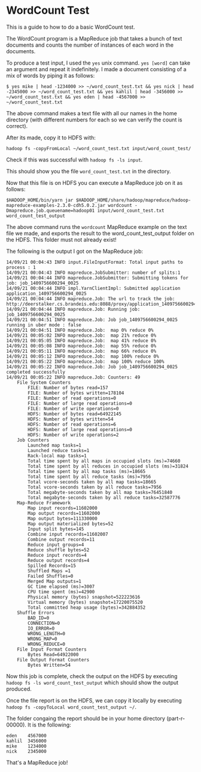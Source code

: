 WordCount Test
=======

This is a guide to how to do a basic WordCount test.

The WordCount program is a MapReduce job that takes a bunch of text documents and counts the number of instances of each word in the documents.

To produce a test input, I used the `yes` unix command. `yes [word]` can take an argument and repeat it indefinitely. I made a document consisting of a mix of words by piping it as follows:

```
$ yes mike | head -1234000 >> ~/word_count_test.txt && yes nick | head -2345000 >> ~/word_count_test.txt && yes kahlil | head -3456000 >> ~/word_count_test.txt && yes eden | head -4567000 >> ~/word_count_test.txt
```
The above command makes a text file with all our names in the home directory (with different numbers for each so we can verify the count is correct).

After its made, copy it to HDFS with:

```
hadoop fs -copyFromLocal ~/word_count_test.txt input/word_count_test/
```

Check if this was successful with `hadoop fs -ls input`.

This should show you the file `word_count_test.txt` in the directory.

Now that this file is on HDFS you can execute a MapReduce job on it as follows:

```
$HADOOP_HOME/bin/yarn jar $HADOOP_HOME/share/hadoop/mapreduce/hadoop-mapreduce-examples-2.3.0-cdh5.0.2.jar wordcount -Dmapreduce.job.queuename=hadoop01 input/word_count_test.txt word_count_test_output
```

The above command runs the `wordcount` MapReduce example on the text file we made, and exports the result to the word_count_test_output folder on the HDFS. This folder must not already exist!

The following is the output I got on the MapReduce job:

```
14/09/21 00:04:43 INFO input.FileInputFormat: Total input paths to process : 1
14/09/21 00:04:43 INFO mapreduce.JobSubmitter: number of splits:1
14/09/21 00:04:44 INFO mapreduce.JobSubmitter: Submitting tokens for job: job_1409756600294_0025
14/09/21 00:04:44 INFO impl.YarnClientImpl: Submitted application application_1409756600294_0025
14/09/21 00:04:44 INFO mapreduce.Job: The url to track the job: http://deerstalker.cs.brandeis.edu:8088/proxy/application_1409756600294_0025/
14/09/21 00:04:44 INFO mapreduce.Job: Running job: job_1409756600294_0025
14/09/21 00:04:51 INFO mapreduce.Job: Job job_1409756600294_0025 running in uber mode : false
14/09/21 00:04:51 INFO mapreduce.Job:  map 0% reduce 0%
14/09/21 00:05:02 INFO mapreduce.Job:  map 21% reduce 0%
14/09/21 00:05:05 INFO mapreduce.Job:  map 41% reduce 0%
14/09/21 00:05:08 INFO mapreduce.Job:  map 55% reduce 0%
14/09/21 00:05:11 INFO mapreduce.Job:  map 66% reduce 0%
14/09/21 00:05:12 INFO mapreduce.Job:  map 100% reduce 0%
14/09/21 00:05:22 INFO mapreduce.Job:  map 100% reduce 100%
14/09/21 00:05:22 INFO mapreduce.Job: Job job_1409756600294_0025 completed successfully
14/09/21 00:05:22 INFO mapreduce.Job: Counters: 49
	File System Counters
		FILE: Number of bytes read=157
		FILE: Number of bytes written=178104
		FILE: Number of read operations=0
		FILE: Number of large read operations=0
		FILE: Number of write operations=0
		HDFS: Number of bytes read=64922145
		HDFS: Number of bytes written=54
		HDFS: Number of read operations=6
		HDFS: Number of large read operations=0
		HDFS: Number of write operations=2
	Job Counters 
		Launched map tasks=1
		Launched reduce tasks=1
		Rack-local map tasks=1
		Total time spent by all maps in occupied slots (ms)=74660
		Total time spent by all reduces in occupied slots (ms)=31824
		Total time spent by all map tasks (ms)=18665
		Total time spent by all reduce tasks (ms)=7956
		Total vcore-seconds taken by all map tasks=18665
		Total vcore-seconds taken by all reduce tasks=7956
		Total megabyte-seconds taken by all map tasks=76451840
		Total megabyte-seconds taken by all reduce tasks=32587776
	Map-Reduce Framework
		Map input records=11602000
		Map output records=11602000
		Map output bytes=111330000
		Map output materialized bytes=52
		Input split bytes=145
		Combine input records=11602007
		Combine output records=11
		Reduce input groups=4
		Reduce shuffle bytes=52
		Reduce input records=4
		Reduce output records=4
		Spilled Records=15
		Shuffled Maps =1
		Failed Shuffles=0
		Merged Map outputs=1
		GC time elapsed (ms)=3007
		CPU time spent (ms)=42900
		Physical memory (bytes) snapshot=522223616
		Virtual memory (bytes) snapshot=17220075520
		Total committed heap usage (bytes)=342884352
	Shuffle Errors
		BAD_ID=0
		CONNECTION=0
		IO_ERROR=0
		WRONG_LENGTH=0
		WRONG_MAP=0
		WRONG_REDUCE=0
	File Input Format Counters 
		Bytes Read=64922000
	File Output Format Counters 
		Bytes Written=54
```

Now this job is complete, check the output on the HDFS by executing `hadoop fs -ls word_count_test_output` which should show the output produced.

Once the file report is on the HDFS, we can copy it locally by executing `hadoop fs -copyToLocal word_count_test_output ~/`.

The folder congaing the report should be in your home directory (part-r-00000). It is the following:

```
eden	4567000
kahlil	3456000
mike	1234000
nick	2345000
```

That's a MapReduce job!
